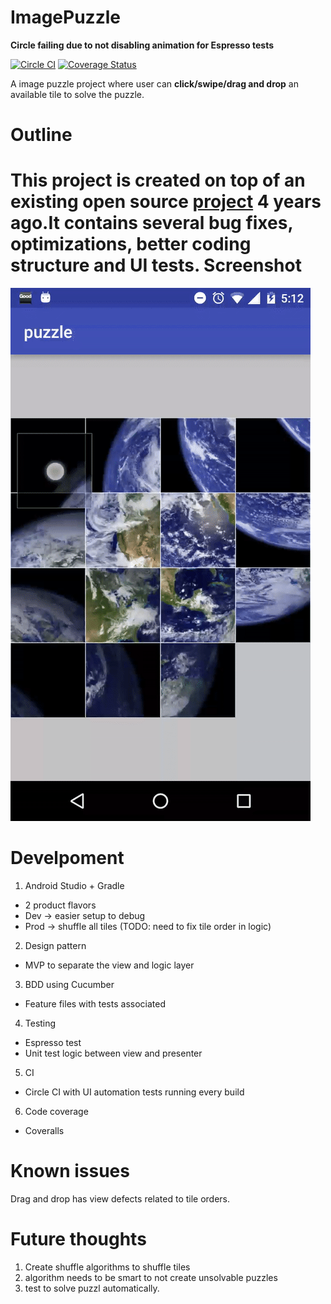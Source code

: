 # ImagePuzzle 
__Circle failing due to not disabling animation for Espresso tests__

[![Circle CI](https://circleci.com/gh/cooperkong/ImagePuzzle.svg?style=svg)](https://circleci.com/gh/cooperkong/ImagePuzzle)
[![Coverage Status](https://coveralls.io/repos/github/cooperkong/ImagePuzzle/badge.svg?branch=master)](https://coveralls.io/github/cooperkong/ImagePuzzle?branch=master)

A image puzzle project where user can **click/swipe/drag and drop** an available tile to solve the puzzle.


Outline
====
This project is created on top of an existing open source [project](https://github.com/davidvavra/Android-Slider-Puzzle) 4 years ago.It contains several bug fixes, optimizations, better coding structure and UI tests.
Screenshot
====
![](https://raw.githubusercontent.com/cooperkong/ImagePuzzle/master/app/example.gif)

Develpoment
====
1. Android Studio + Gradle
 * 2 product flavors
  * Dev -> easier setup to debug
  * Prod -> shuffle all tiles (TODO: need to fix tile order in logic)
2. Design pattern
 * MVP to separate the view and logic layer
3. BDD using Cucumber
 * Feature files with tests associated
4. Testing
 * Espresso test
 * Unit test logic between view and presenter
5. CI
 * Circle CI with UI automation tests running every build
6. Code coverage
 * Coveralls

Known issues
====
Drag and drop has view defects related to tile orders.

Future thoughts
====
1. Create shuffle algorithms to shuffle tiles
2. algorithm needs to be smart to not create unsolvable puzzles
3. test to solve puzzl automatically.
